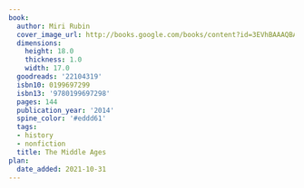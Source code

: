 ```yaml
---
book:
  author: Miri Rubin
  cover_image_url: http://books.google.com/books/content?id=3EVhBAAAQBAJ&printsec=frontcover&img=1&zoom=1&edge=curl&source=gbs_api
  dimensions:
    height: 18.0
    thickness: 1.0
    width: 17.0
  goodreads: '22104319'
  isbn10: 0199697299
  isbn13: '9780199697298'
  pages: 144
  publication_year: '2014'
  spine_color: '#eddd61'
  tags:
  - history
  - nonfiction
  title: The Middle Ages
plan:
  date_added: 2021-10-31
---
```

